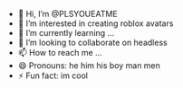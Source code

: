 - 👋 Hi, I’m @PLSYOUEATME
- 👀 I’m interested in creating roblox avatars
- 🌱 I’m currently learning ...
- 💞️ I’m looking to collaborate on headless
- 📫 How to reach me ...
- 😄 Pronouns: he him his boy man men 
- ⚡ Fun fact: im cool

<!---
PLSYOUEATME/PLSYOUEATME is a ✨ special ✨ repository because its `README.md` (this file) appears on your GitHub profile.
You can click the Preview link to take a look at your changes.
--->
